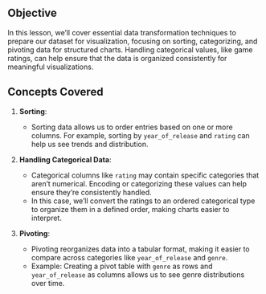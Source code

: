 ## Objective
In this lesson, we’ll cover essential data transformation techniques to prepare our dataset for visualization, focusing on sorting, categorizing, and pivoting data for structured charts. Handling categorical values, like game ratings, can help ensure that the data is organized consistently for meaningful visualizations.

## Concepts Covered

1. **Sorting**:
   - Sorting data allows us to order entries based on one or more columns. For example, sorting by `year_of_release` and `rating` can help us see trends and distribution.

2. **Handling Categorical Data**:
   - Categorical columns like `rating` may contain specific categories that aren’t numerical. Encoding or categorizing these values can help ensure they’re consistently handled.
   - In this case, we’ll convert the ratings to an ordered categorical type to organize them in a defined order, making charts easier to interpret.

3. **Pivoting**:
   - Pivoting reorganizes data into a tabular format, making it easier to compare across categories like `year_of_release` and `genre`.
   - Example: Creating a pivot table with `genre` as rows and `year_of_release` as columns allows us to see genre distributions over time.
